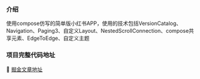 ### 介绍

使用compose仿写的简单版小红书APP，使用的技术包括VersionCatalog、Navigation、Paging3、自定义Layout、NestedScrollConnection、compose共享元素、EdgeToEdge、自定义主题

### 项目完整代码地址

🎉 [掘金文章地址](https://juejin.cn/spost/7406279925119074338)
